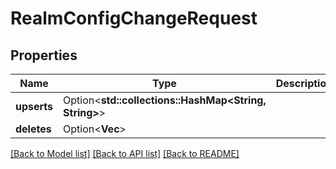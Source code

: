# RealmConfigChangeRequest

## Properties

Name | Type | Description | Notes
------------ | ------------- | ------------- | -------------
**upserts** | Option<**std::collections::HashMap<String, String>**> |  | [optional]
**deletes** | Option<**Vec<String>**> |  | [optional]

[[Back to Model list]](../README.md#documentation-for-models) [[Back to API list]](../README.md#documentation-for-api-endpoints) [[Back to README]](../README.md)


